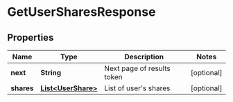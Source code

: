 

# GetUserSharesResponse


## Properties

| Name | Type | Description | Notes |
|------------ | ------------- | ------------- | -------------|
|**next** | **String** | Next page of results token |  [optional] |
|**shares** | [**List&lt;UserShare&gt;**](UserShare.md) | List of user&#39;s shares |  [optional] |



